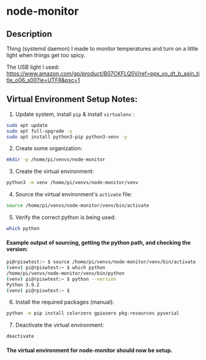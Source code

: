 # node-monitor
## Description
Thing (systemd daemon) I made to monitor temperatures and turn on a little light when things get too spicy. 

The USB light I used:
<https://www.amazon.com/gp/product/B07CKFLQ5V/ref=ppx_yo_dt_b_asin_title_o06_s00?ie=UTF8&psc=1>


## Virtual Environment Setup Notes:
1. Update system, install `pip` & install `virtualenv` :
```bash
sudo apt update
sudo apt full-upgrade -y
sudo apt install python3-pip python3-venv -y
```

2. Create some organization:
```bash
mkdir -p /home/pi/venvs/node-monitor
```

3. Create the virtual environment:
```bash
python3 -m venv /home/pi/venvs/node-monitor/venv
```

4. Source the virtual environment's `activate` file:
```bash
source /home/pi/venvs/node-monitor/venv/bin/activate
```

5. Verify the correct python is being used:

```bash
which python
```

#### Example output of sourcing, getting the python path, and checking the version:
```bash
pi@rpiswtest:~ $ source /home/pi/venvs/node-monitor/venv/bin/activate
(venv) pi@rpiswtest:~ $ which python
/home/pi/venvs/node-monitor/venv/bin/python
(venv) pi@rpiswtest:~ $ python --version
Python 3.9.2
(venv) pi@rpiswtest:~ $
```

6. Install the required packages (manual):
```bash
python -m pip install colorzero gpiozero pkg-resources pyserial
```

7. Deactivate the virtual environment:
```bash
deactivate
```

#### The virtual environment for node-monitor should now be setup.
